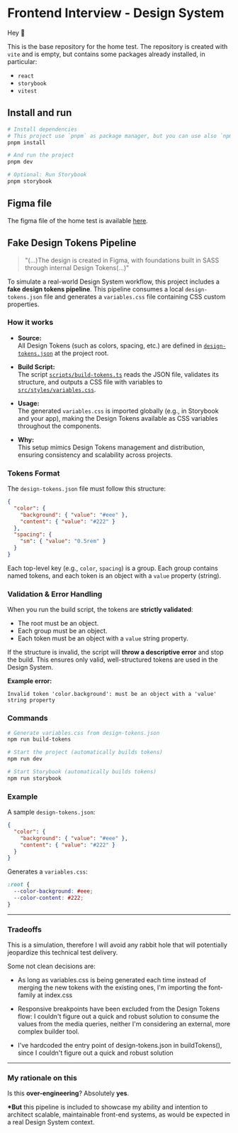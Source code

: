 # Frontend Interview - Design System

Hey 👋

This is the base repository for the home test. The repository is created with `vite` and is empty, but contains some packages already installed, in particular:

- `react`
- `storybook`
- `vitest`

## Install and run

```bash
# Install dependencies
# This project use `pnpm` as package manager, but you can use also `npm` or `yarn`.
pnpm install

# And run the project
pnpm dev

# Optional: Run Storybook
pnpm storybook
```

## Figma file

The figma file of the home test is available [here](https://www.figma.com/design/OclakAGLSXDoMKLFvwLNMP/%F0%9F%92%BB-Design-System-Home-Test---Tabs-Component?node-id=0-1&t=4pG7NN6HKxgxroDz-1).

## Fake Design Tokens Pipeline

> "(...)The design is created in Figma, with foundations built in SASS through internal Design Tokens(...)"

To simulate a real-world Design System workflow, this project includes a **fake design tokens pipeline**. This pipeline consumes a local `design-tokens.json` file and generates a `variables.css` file containing CSS custom properties.

### How it works

- **Source:**  
  All Design Tokens (such as colors, spacing, etc.) are defined in [`design-tokens.json`](./design-tokens.json) at the project root.

- **Build Script:**  
  The script [`scripts/build-tokens.ts`](./scripts/build-tokens.ts) reads the JSON file, validates its structure, and outputs a CSS file with variables to [`src/styles/variables.css`](./src/styles/variables.css).

- **Usage:**  
  The generated `variables.css` is imported globally (e.g., in Storybook and your app), making the Design Tokens available as CSS variables throughout the components.

- **Why:**  
  This setup mimics Design Tokens management and distribution, ensuring consistency and scalability across projects.

### Tokens Format

The `design-tokens.json` file must follow this structure:

```json
{
  "color": {
    "background": { "value": "#eee" },
    "content": { "value": "#222" }
  },
  "spacing": {
    "sm": { "value": "0.5rem" }
  }
}
```

Each top-level key (e.g., `color`, `spacing`) is a group. Each group contains named tokens, and each token is an object with a `value` property (string).

### Validation & Error Handling

When you run the build script, the tokens are **strictly validated**:

- The root must be an object.
- Each group must be an object.
- Each token must be an object with a `value` string property.

If the structure is invalid, the script will **throw a descriptive error** and stop the build. This ensures only valid, well-structured tokens are used in the Design System.

**Example error:**

```
Invalid token 'color.background': must be an object with a 'value' string property
```

### Commands

```bash
# Generate variables.css from design-tokens.json
npm run build-tokens

# Start the project (automatically builds tokens)
npm run dev

# Start Storybook (automatically builds tokens)
npm run storybook
```

### Example

A sample `design-tokens.json`:

```json
{
  "color": {
    "background": { "value": "#eee" },
    "content": { "value": "#222" }
  }
}
```

Generates a `variables.css`:

```css
:root {
  --color-background: #eee;
  --color-content: #222;
}
```

---

### Tradeoffs

This is a simulation, therefore I will avoid any rabbit hole that will potentially jeopardize this technical test delivery.

Some not clean decisions are:

- As long as variables.css is being generated each time instead of merging the new tokens with the existing ones, I'm importing the font-family at index.css

- Responsive breakpoints have been excluded from the Design Tokens flow: I couldn't figure out a quick and robust solution to consume the values from the media queries, neither I'm considering an external, more complex builder tool.

- I've hardcoded the entry point of design-tokens.json in buildTokens(), since I couldn't figure out a quick and robust solution

---

### My rationale on this

Is this **over-engineering**? Absolutely **yes**.

**\*But** this pipeline is included to showcase my ability and intention to architect scalable, maintainable front-end systems, as would be expected in a real Design System context.
